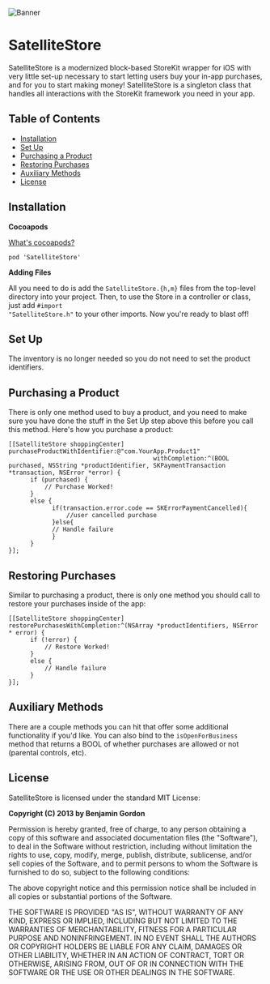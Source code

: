 ![Banner](https://raw.github.com/bennyguitar/SatelliteStore/master/banner.png)

SatelliteStore
==============

SatelliteStore is a modernized block-based StoreKit wrapper for iOS with very little set-up necessary to start letting users buy your in-app purchases, and for you to start making money! SatelliteStore is a singleton class that handles all interactions with the StoreKit framework you need in your app.

## Table of Contents

* [Installation](#installation)
* [Set Up](#set-up)
* [Purchasing a Product](#purchasing-a-product)
* [Restoring Purchases](#restoring-purchases)
* [Auxiliary Methods](#auxiliary-methods)
* [License](#license)

## Installation

**Cocoapods** 

[What's cocoapods?](http://cocoapods.com)

<code>pod 'SatelliteStore'</code>

**Adding Files**

All you need to do is add the <code>SatelliteStore.{h,m}</code> files from the top-level directory into your project. Then, to use the Store in a controller or class, just add <code>#import "SatelliteStore.h"</code> to your other imports. Now you're ready to blast off!

## Set Up

The inventory is no longer needed so you do not need to set the product identifiers. 

## Purchasing a Product

There is only one method used to buy a product, and you need to make sure you have done the stuff in the Set Up step above this before you call this method. Here's how you purchase a product:

```objc
[[SatelliteStore shoppingCenter] purchaseProductWithIdentifier:@"com.YourApp.Product1"
                                        withCompletion:^(BOOL purchased, NSString *productIdentifier, SKPaymentTransaction *transaction, NSError *error) {
      if (purchased) {
          // Purchase Worked!
      }
      else {
      		if(transaction.error.code == SKErrorPaymentCancelled){
      			//user cancelled purchase
      		}else{
      		// Handle failure
      		}   
      }
}];
```

## Restoring Purchases

Similar to purchasing a product, there is only one method you should call to restore your purchases inside of the app:

```objc
[[SatelliteStore shoppingCenter] restorePurchasesWithCompletion:^(NSArray *productIdentifiers, NSError * error) {
      if (!error) {
          // Restore Worked!
      }
      else {
          // Handle failure
      }
}];
```

## Auxiliary Methods

There are a couple methods you can hit that offer some additional functionality if you'd like. You can also bind to the <code>isOpenForBusiness</code> method that returns a BOOL of whether purchases are allowed or not (parental controls, etc).

## License

SatelliteStore is licensed under the standard MIT License:

**Copyright (C) 2013 by Benjamin Gordon**

Permission is hereby granted, free of charge, to any person obtaining a copy of this software and associated documentation files (the "Software"), to deal in the Software without restriction, including without limitation the rights to use, copy, modify, merge, publish, distribute, sublicense, and/or sell copies of the Software, and to permit persons to whom the Software is furnished to do so, subject to the following conditions:

The above copyright notice and this permission notice shall be included in all copies or substantial portions of the Software.

THE SOFTWARE IS PROVIDED "AS IS", WITHOUT WARRANTY OF ANY KIND, EXPRESS OR IMPLIED, INCLUDING BUT NOT LIMITED TO THE WARRANTIES OF MERCHANTABILITY, FITNESS FOR A PARTICULAR PURPOSE AND NONINFRINGEMENT. IN NO EVENT SHALL THE AUTHORS OR COPYRIGHT HOLDERS BE LIABLE FOR ANY CLAIM, DAMAGES OR OTHER LIABILITY, WHETHER IN AN ACTION OF CONTRACT, TORT OR OTHERWISE, ARISING FROM, OUT OF OR IN CONNECTION WITH THE SOFTWARE OR THE USE OR OTHER DEALINGS IN THE SOFTWARE.
